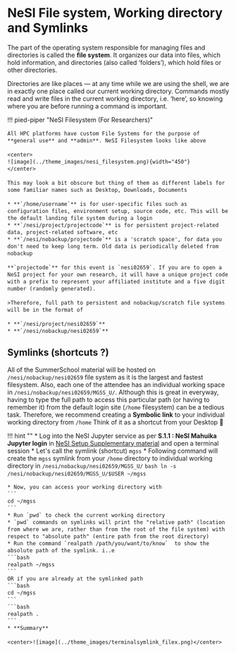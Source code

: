 # NeSI File system, Working directory and Symlinks

The part of the operating system responsible for managing files and directories is called the **file system**. It organizes our data into files, which hold information, and directories (also called ‘folders’), which hold files or other directories.

Directories are like places — at any time while we are using the shell, we are in exactly one place called our current working directory. Commands mostly read and write files in the current working directory, i.e. ‘here’, so knowing where you are before running a command is important.

!!! pied-piper "NeSI Filesystem (For Researchers)"

    All HPC platforms have custom File Systems for the purpose of **general use** and **admin**. NeSI Filesystem looks like above 
    
    <center>
    ![image](../theme_images/nesi_filesystem.png){width="450"}
    </center>

    This may look a bit obscure but thing of them as different labels for some familiar names such as Desktop, Downloads, Documents

    * **`/home/username`** is for user-specific files such as configuration files, environment setup, source code, etc. This will be the default landing file system during a login
    * **`/nesi/project/projectcode`** is for persistent project-related data, project-related software, etc
    * **`/nesi/nobackup/projectode`** is a 'scratch space', for data you don't need to keep long term. Old data is periodically deleted from nobackup

    **`projectode`** for this event is `nesi02659`. If you are to open a NeSI project for your own research, it will have a unique project code with a prefix to represent your affiliated institute and a five digit number (randomly generated). 

    >Therefore, full path to persistent and nobackup/scratch file systems will be in the format of 

    * **`/nesi/project/nesi02659`**
    * **`/nesi/nobackup/nesi02659`**

## Symlinks (shortcuts ?) 

All of the SummerSchool material will be hosted on `/nesi/nobackup/nesi02659` file system as it is the largest and fastest filesystem. Also, each one of the attendee has an individual working space in `/nesi/nobackup/nesi02659/MGSS_U/`. Although this is great in everyway, having to type the full path to access this particular path (or having to remember it) from the default login site (`/home` filesystem) can be a tedious task. Therefore, we recommend creating a **Symbolic link** to your individual working directory from `/home` Think of it as a shortcut from your Desktop 🙂

!!! hint ""
    * Log into the NeSI Jupyter service as per **S.1.1 : NeSI Mahuika Jupyter login** in [NeSI Setup Supplementary material](http://127.0.0.1:8000/metagenomics_summer_school/supplementary/supplementary_1/) and open a terminal session
    * Let's call the symlink (shortcut) `mgss`
    * Following command will create the `mgss` symlink from your `/home` directory to individual working directory in `/nesi/nobackup/nesi02659/MGSS_U/`
    ```bash
    ln -s /nesi/nobackup/nesi02659/MGSS_U/$USER ~/mgss
    ```

    * Now, you can access your working directory with     
    ```
    cd ~/mgss
    ```
    * Run `pwd` to check the current working directory
    * `pwd` commands on symlinks will print the "relative path" (location from where we are, rather than from the root of the file system) with respect to "absolute path" (entire path from the root directory)
    * Run the command `realpath /path/you/want/to/know`  to show the absolute path of the symlink. i..e
    ```bash
    realpath ~/mgss
    ```
    OR if you are already at the symlinked path
    ```bash
    cd ~/mgss
    ```
    ```bash
    realpath .
    ```
    * **Summary**

    <center>![image](../theme_images/terminalsymlink_filex.png)</center>